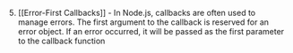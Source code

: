 5. [[Error-First Callbacks]] - In Node.js, callbacks are often used to manage errors. The first argument to the callback is reserved for an error object. If an error occurred, it will be passed as the first parameter to the callback function